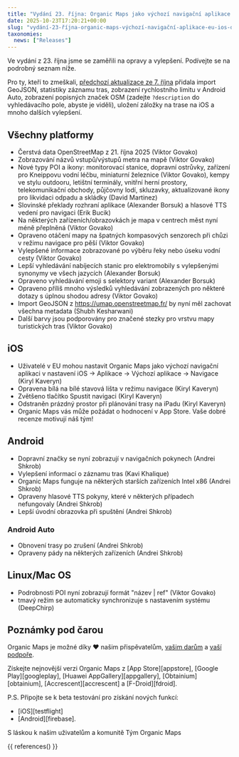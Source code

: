 ```yaml
---
title: "Vydání 23. října: Organic Maps jako výchozí navigační aplikace v EU na iOS, zobrazování dopravních značek na Androidu a další vylepšení a opravy"
date: 2025-10-23T17:20:21+00:00
slug: "vydání-23-října-organic-maps-výchozí-navigační-aplikace-eu-ios-dopravní-značky-android-vylepšení-opravy"
taxonomies:
  news: ["Releases"]
---
```


Ve vydání z 23. října jsme se zaměřili na opravy a vylepšení. Podívejte se na podrobný seznam níže.

Pro ty, kteří to zmeškali, [předchozí aktualizace ze 7. října](https://organicmaps.app/news/2025-10-07/android-auto-speed-limit-geojson-support-recording-track-statistics-osm-description-display/
) přidala import GeoJSON, statistiky záznamu tras, zobrazení rychlostního limitu v Android Auto, zobrazení popisných značek OSM (zadejte `?description` do vyhledávacího pole, abyste je viděli), uložení záložky na trase na iOS a mnoho dalších vylepšení.

## Všechny platformy

- Čerstvá data OpenStreetMap z 21. října 2025 (Viktor Govako)
- Zobrazování názvů vstupů/výstupů metra na mapě (Viktor Govako)
- Nové typy POI a ikony: monitorovací stanice, dopravní ostrůvky, zařízení pro Kneippovu vodní léčbu, miniaturní železnice (Viktor Govako), kempy ve stylu outdooru, letištní terminály, vnitřní herní prostory, telekomunikační obchody, půjčovny lodí, skluzavky, aktualizované ikony pro likvidaci odpadu a skládky (David Martinez)
- Slovinské překlady rozhraní aplikace (Alexander Borsuk) a hlasové TTS vedení pro navigaci (Erik Bucik)
- Na některých zařízeních/obrazovkách je mapa v centrech měst nyní méně přeplněná (Viktor Govako)
- Opraveno otáčení mapy na špatných kompasových senzorech při chůzi v režimu navigace pro pěší (Viktor Govako)
- Vylepšené informace zobrazované po výběru řeky nebo úseku vodní cesty (Viktor Govako)
- Lepší vyhledávání nabíjecích stanic pro elektromobily s vylepšenými synonymy ve všech jazycích (Alexander Borsuk)
- Opraveno vyhledávání emoji s selektory variant (Alexander Borsuk)
- Opraveno příliš mnoho výsledků vyhledávání zobrazených pro některé dotazy s úplnou shodou adresy (Viktor Govako)
- Import GeoJSON z https://umap.openstreetmap.fr/ by nyní měl zachovat všechna metadata (Shubh Kesharwani)
- Další barvy jsou podporovány pro značené stezky pro vrstvu mapy turistických tras (Viktor Govako)

## iOS

- Uživatelé v EU mohou nastavit Organic Maps jako výchozí navigační aplikaci v nastavení iOS → Aplikace → Výchozí aplikace → Navigace (Kiryl Kaveryn)
- Opravena bílá na bílé stavová lišta v režimu navigace (Kiryl Kaveryn)
- Zvětšeno tlačítko Spustit navigaci (Kiryl Kaveryn)
- Odstraněn prázdný prostor při plánování trasy na iPadu (Kiryl Kaveryn)
- Organic Maps vás může požádat o hodnocení v App Store. Vaše dobré recenze motivují náš tým!

## Android

- Dopravní značky se nyní zobrazují v navigačních pokynech (Andrei Shkrob)
- Vylepšení informací o záznamu tras (Kavi Khalique)
- Organic Maps funguje na některých starších zařízeních Intel x86 (Andrei Shkrob)
- Opraveny hlasové TTS pokyny, které v některých případech nefungovaly (Andrei Shkrob)
- Lepší úvodní obrazovka při spuštění (Andrei Shkrob)

### Android Auto
- Obnovení trasy po zrušení (Andrei Shkrob)
- Opraveny pády na některých zařízeních (Andrei Shkrob)

## Linux/Mac OS

- Podrobnosti POI nyní zobrazují formát "název | ref" (Viktor Govako)
- tmavý režim se automaticky synchronizuje s nastavením systému (DeepChirp)

## Poznámky pod čarou

Organic Maps je možné díky ❤️ našim přispěvatelům, [vašim darům](@/donate/index.cs.md) a [vaší podpoře](@/contribute/index.cs.md).

Získejte nejnovější verzi Organic Maps z [App Store][appstore], [Google Play][googleplay], [Huawei AppGallery][appgallery], [Obtainium][obtainium], [Accrescent][accrescent] a [F-Droid][fdroid].

P.S. Připojte se k beta testování pro získání nových funkcí:
- [iOS][testflight]
- [Android][firebase].

S láskou k našim uživatelům a komunitě
Tým Organic Maps

{{ references() }}

